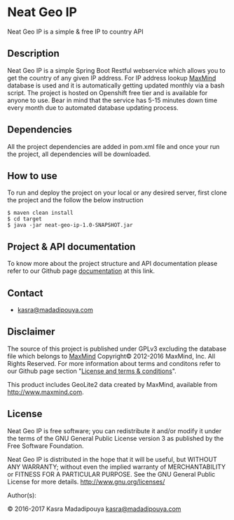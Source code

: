# Neat Geo IP
Neat Geo IP is a simple & free IP to country API

## Description
Neat Geo IP is a simple Spring Boot Restful webservice which allows you to get the country of any given IP address. For IP address lookup [MaxMind](http://www.maxmind.com) database is used and it is automatically getting updated monthly via a bash script.
The project is hosted on Openshift free tier and is available for anyone to use.
Bear in mind that the service has 5-15 minutes down time every month due to automated database updating process.

## Dependencies
All the project dependencies are added in pom.xml file and once your run the project, all dependencies will be downloaded.

## How to use  
To run and deploy the project on your local or any desired server, first clone the project and the follow the below instruction

	$ maven clean install
	$ cd target  
	$ java -jar neat-geo-ip-1.0-SNAPSHOT.jar

## Project & API documentation
To know more about the project structure and API documentation please refer to our Github page [documentation](http://kasramp.github.io/neatgeoip/documentation.html) at this link.

## Contact
* kasra@madadipouya.com  
	
## Disclaimer
The source of this project is published under GPLv3 excluding the database file which belongs to [MaxMind](http://www.maxmind.com) Copyright© 2012-2016 MaxMind, Inc. All Rights Reserved. For more information about terms and conditons refer to our Github page section "[License and terms & conditions](http://kasramp.github.io/neatgeoip/#license-and-terms--conditions)".

This product includes GeoLite2 data created by MaxMind, available from
<a href="http://www.maxmind.com">http://www.maxmind.com</a>.

## License
Neat Geo IP is free software; you can redistribute it and/or modify
it under the terms of the GNU General Public License version 3
as published by the Free Software Foundation.

Neat Geo IP is distributed in the hope that it will be useful,
but WITHOUT ANY WARRANTY; without even the implied warranty of
MERCHANTABILITY or FITNESS FOR A PARTICULAR PURPOSE.  See the
GNU General Public License for more details.  <http://www.gnu.org/licenses/>

Author(s):

© 2016-2017 Kasra Madadipouya <kasra@madadipouya.com>
